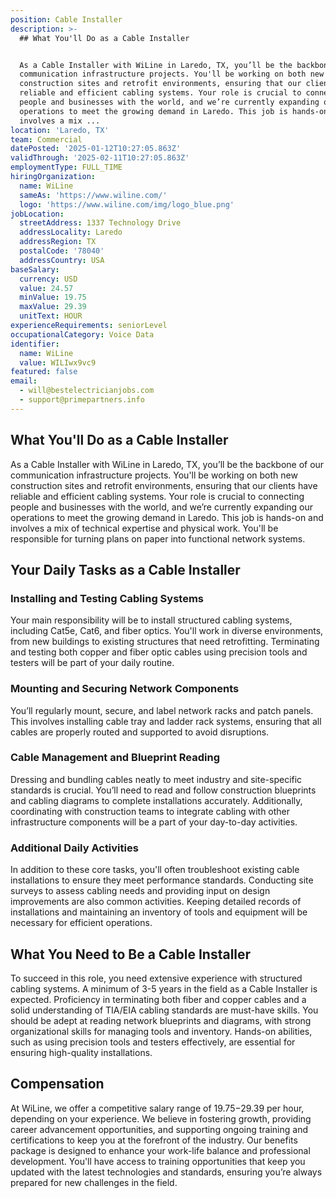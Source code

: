 ```yaml
---
position: Cable Installer
description: >-
  ## What You'll Do as a Cable Installer


  As a Cable Installer with WiLine in Laredo, TX, you’ll be the backbone of our
  communication infrastructure projects. You'll be working on both new
  construction sites and retrofit environments, ensuring that our clients have
  reliable and efficient cabling systems. Your role is crucial to connecting
  people and businesses with the world, and we’re currently expanding our
  operations to meet the growing demand in Laredo. This job is hands-on and
  involves a mix ...
location: 'Laredo, TX'
team: Commercial
datePosted: '2025-01-12T10:27:05.863Z'
validThrough: '2025-02-11T10:27:05.863Z'
employmentType: FULL_TIME
hiringOrganization:
  name: WiLine
  sameAs: 'https://www.wiline.com/'
  logo: 'https://www.wiline.com/img/logo_blue.png'
jobLocation:
  streetAddress: 1337 Technology Drive
  addressLocality: Laredo
  addressRegion: TX
  postalCode: '78040'
  addressCountry: USA
baseSalary:
  currency: USD
  value: 24.57
  minValue: 19.75
  maxValue: 29.39
  unitText: HOUR
experienceRequirements: seniorLevel
occupationalCategory: Voice Data
identifier:
  name: WiLine
  value: WILIwx9vc9
featured: false
email:
  - will@bestelectricianjobs.com
  - support@primepartners.info
---
```




## What You'll Do as a Cable Installer

As a Cable Installer with WiLine in Laredo, TX, you’ll be the backbone of our communication infrastructure projects. You'll be working on both new construction sites and retrofit environments, ensuring that our clients have reliable and efficient cabling systems. Your role is crucial to connecting people and businesses with the world, and we’re currently expanding our operations to meet the growing demand in Laredo. This job is hands-on and involves a mix of technical expertise and physical work. You'll be responsible for turning plans on paper into functional network systems.

## Your Daily Tasks as a Cable Installer

### Installing and Testing Cabling Systems

Your main responsibility will be to install structured cabling systems, including Cat5e, Cat6, and fiber optics. You'll work in diverse environments, from new buildings to existing structures that need retrofitting. Terminating and testing both copper and fiber optic cables using precision tools and testers will be part of your daily routine. 

### Mounting and Securing Network Components

You’ll regularly mount, secure, and label network racks and patch panels. This involves installing cable tray and ladder rack systems, ensuring that all cables are properly routed and supported to avoid disruptions.

### Cable Management and Blueprint Reading

Dressing and bundling cables neatly to meet industry and site-specific standards is crucial. You’ll need to read and follow construction blueprints and cabling diagrams to complete installations accurately. Additionally, coordinating with construction teams to integrate cabling with other infrastructure components will be a part of your day-to-day activities.

### Additional Daily Activities

In addition to these core tasks, you'll often troubleshoot existing cable installations to ensure they meet performance standards. Conducting site surveys to assess cabling needs and providing input on design improvements are also common activities. Keeping detailed records of installations and maintaining an inventory of tools and equipment will be necessary for efficient operations.

## What You Need to Be a Cable Installer

To succeed in this role, you need extensive experience with structured cabling systems. A minimum of 3-5 years in the field as a Cable Installer is expected. Proficiency in terminating both fiber and copper cables and a solid understanding of TIA/EIA cabling standards are must-have skills. You should be adept at reading network blueprints and diagrams, with strong organizational skills for managing tools and inventory. Hands-on abilities, such as using precision tools and testers effectively, are essential for ensuring high-quality installations.

## Compensation

At WiLine, we offer a competitive salary range of $19.75-$29.39 per hour, depending on your experience. We believe in fostering growth, providing career advancement opportunities, and supporting ongoing training and certifications to keep you at the forefront of the industry. Our benefits package is designed to enhance your work-life balance and professional development. You'll have access to training opportunities that keep you updated with the latest technologies and standards, ensuring you’re always prepared for new challenges in the field.